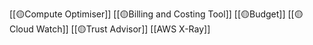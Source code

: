 [[🟡Compute Optimiser]]
[[🟡Billing and Costing Tool]]
[[🟡Budget]]
[[🟡Cloud Watch]]
[[🟡Trust Advisor]]
[[AWS X-Ray]]

